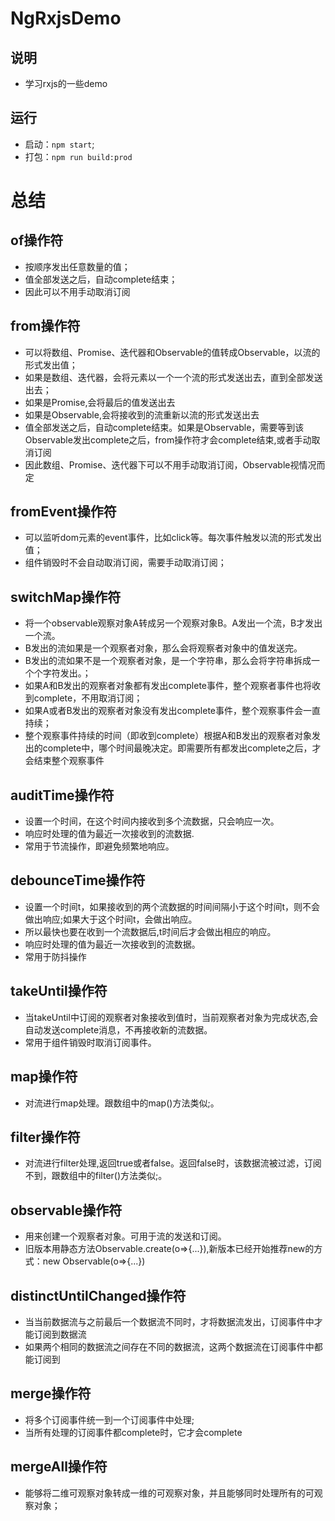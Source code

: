 # NgRxjsDemo
## 说明
- 学习rxjs的一些demo

## 运行
- 启动：`npm start`;
- 打包：`npm run build:prod`

# 总结
## of操作符
- 按顺序发出任意数量的值；
- 值全部发送之后，自动complete结束；
- 因此可以不用手动取消订阅

## from操作符
- 可以将数组、Promise、迭代器和Observable的值转成Observable，以流的形式发出值；
- 如果是数组、迭代器，会将元素以一个一个流的形式发送出去，直到全部发送出去；
- 如果是Promise,会将最后的值发送出去
- 如果是Observable,会将接收到的流重新以流的形式发送出去
- 值全部发送之后，自动complete结束。如果是Observable，需要等到该Observable发出complete之后，from操作符才会complete结束,或者手动取消订阅
- 因此数组、Promise、迭代器下可以不用手动取消订阅，Observable视情况而定

## fromEvent操作符
- 可以监听dom元素的event事件，比如click等。每次事件触发以流的形式发出值；
- 组件销毁时不会自动取消订阅，需要手动取消订阅；

## switchMap操作符
- 将一个observable观察对象A转成另一个观察对象B。A发出一个流，B才发出一个流。
- B发出的流如果是一个观察者对象，那么会将观察者对象中的值发送完。
- B发出的流如果不是一个观察者对象，是一个字符串，那么会将字符串拆成一个个字符发出。；
- 如果A和B发出的观察者对象都有发出complete事件，整个观察者事件也将收到complete，不用取消订阅；
- 如果A或者B发出的观察者对象没有发出complete事件，整个观察事件会一直持续；
- 整个观察事件持续的时间（即收到complete）根据A和B发出的观察者对象发出的complete中，哪个时间最晚决定。即需要所有都发出complete之后，才会结束整个观察事件

## auditTime操作符
- 设置一个时间，在这个时间内接收到多个流数据，只会响应一次。
- 响应时处理的值为最近一次接收到的流数据.
- 常用于节流操作，即避免频繁地响应。

## debounceTime操作符
- 设置一个时间t，如果接收到的两个流数据的时间间隔小于这个时间t，则不会做出响应;如果大于这个时间t，会做出响应。
- 所以最快也要在收到一个流数据后,t时间后才会做出相应的响应。
- 响应时处理的值为最近一次接收到的流数据。
- 常用于防抖操作

## takeUntil操作符
- 当takeUntil中订阅的观察者对象接收到值时，当前观察者对象为完成状态,会自动发送complete消息，不再接收新的流数据。
- 常用于组件销毁时取消订阅事件。

## map操作符
- 对流进行map处理。跟数组中的map()方法类似;。

## filter操作符
- 对流进行filter处理,返回true或者false。返回false时，该数据流被过滤，订阅不到，跟数组中的filter()方法类似;。

## observable操作符
- 用来创建一个观察者对象。可用于流的发送和订阅。
- 旧版本用静态方法Observable.create(o=>{...}),新版本已经开始推荐new的方式：new Observable(o=>{...})

## distinctUntilChanged操作符
- 当当前数据流与之前最后一个数据流不同时，才将数据流发出，订阅事件中才能订阅到数据流
- 如果两个相同的数据流之间存在不同的数据流，这两个数据流在订阅事件中都能订阅到

## merge操作符
- 将多个订阅事件统一到一个订阅事件中处理;
- 当所有处理的订阅事件都complete时，它才会complete

## mergeAll操作符
- 能够将二维可观察对象转成一维的可观察对象，并且能够同时处理所有的可观察对象；
